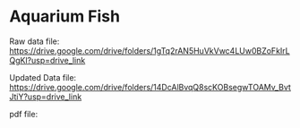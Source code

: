 # Aquarium Fish

Raw data file:
https://drive.google.com/drive/folders/1gTq2rAN5HuVkVwc4LUw0BZoFkIrLQgKl?usp=drive_link

Updated Data file:
https://drive.google.com/drive/folders/14DcAlBvqQ8scKOBsegwTOAMv_BvtJtiY?usp=drive_link

pdf file:


